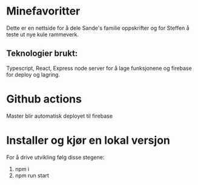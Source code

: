 # Minefavoritter
Dette er en nettside for å dele Sande's familie oppskrifter og for Steffen å teste ut nye kule rammeverk. 


## Teknologier brukt:
Typescript, React, Express node server for å lage funksjonene og firebase for deploy og lagring. 

# Github actions
Master blir automatisk deployet til firebase

# Installer og kjør en lokal versjon

For å drive utvikling følg disse stegene: 

1. npm i
2. npm run start
